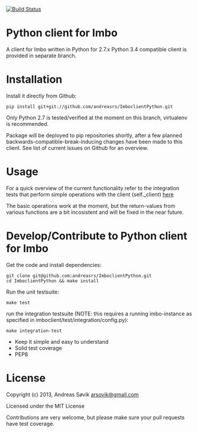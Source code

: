 [![Build Status](https://travis-ci.org/andreasrs/ImboclientPython.png?branch=master)](https://travis-ci.org/andreasrs/ImboclientPython)

Python client for Imbo
======================

A client for Imbo written in Python for 2.7.x
Python 3.4 compatible client is provided in separate branch.


Installation
============

Install it directly from Github:

    pip install git+git://github.com/andreasrs/ImboclientPython.git

Only Python 2.7 is tested/verified at the moment on this branch, virtualenv is recommended.

Package will be deployed to pip repositories shortly, after a few planned backwards-compatible-break-inducing changes have been made to this client. See list of current issues on Github for an overview.


Usage
=====

For a quick overview of the current functionality refer to the integration tests that perform simple operations with the client (self._client) [here](https://github.com/andreasrs/ImboclientPython/blob/master/imboclient/test/integration/test_client.py)

The basic operations work at the moment, but the return-values from various functions are a bit incosistent and will be fixed in the near future.


Develop/Contribute to Python client for Imbo
============================================

Get the code and install dependencies:

    git clone git@github.com:andreasrs/ImboclientPython.git
    cd ImboclientPython && make install

Run the unit testsuite:

    make test

run the integration testsuite (NOTE: this requires a running imbo-instance as specified in imboclient/test/integration/config.py):

    make integration-test

- Keep it simple and easy to understand
- Solid test coverage
- PEP8

License
=======

Copyright (c) 2013, Andreas Søvik <arsovik@gmail.com>

Licensed under the MIT License


Contributions are very welcome, but please make sure your pull requests have test coverage.
